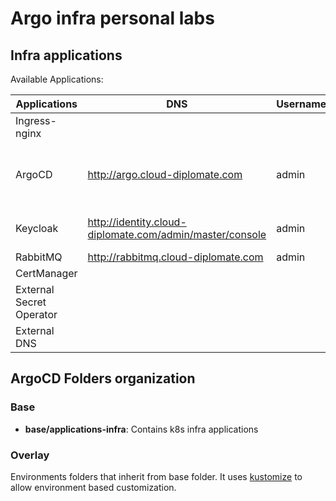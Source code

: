 # Argo infra personal labs

## Infra applications

Available Applications:

| Applications  | DNS | Username  | Password | Links | Comments |
| ------------- | ------------- | ------------- | ------------- | ------------- | ------------- |
| Ingress-nginx | | | | <https://kubernetes.github.io/ingress-nginx> | |
| ArgoCD |  <http://argo.cloud-diplomate.com> | admin  | get password at k3s start script | <https://argo-cd.readthedocs.io/en/stable>  | |
| Keycloak | <http://identity.cloud-diplomate.com/admin/master/console>  | admin  | password |  <https://www.keycloak.org>  | To activate metrics realmsSettings/events/metrics-listener |
| RabbitMQ  | <http://rabbitmq.cloud-diplomate.com>  | admin  | password | <https://www.rabbitmq.com>  | |
| CertManager | | | | <https://cert-manager.io/> | |
| External Secret Operator | | | | <https://external-secrets.io/latest> | |
| External DNS | | | | <https://kubernetes-sigs.github.io/external-dns/v0.13.6/> | |

## ArgoCD Folders organization

### Base

- **base/applications-infra**: Contains k8s infra applications

### Overlay

Environments folders that inherit from base folder. It uses [kustomize](https://github.com/kubernetes-sigs/kustomize) to allow environment based customization.
